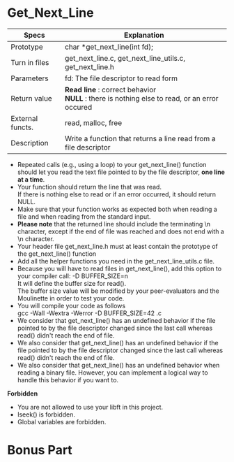 # Get_Next_Line

| Specs  | Explanation |
| ------------- | ------------- |
| Prototype  | char *get_next_line(int fd); |
| Turn in files  | get_next_line.c, get_next_line_utils.c, get_next_line.h  |
| Parameters  |  fd: The file descriptor to read form  |
| Return value  |  **Read line** : correct behavior <br /> **NULL** : there is nothing else to read, or an error occured |
| External functs.  |  read, malloc, free |
| Description  |  Write a function that returns a line read from a file descriptor |

- Repeated calls (e.g., using a loop) to your get_next_line() function should let you read the text file pointed to by the file descriptor, **one line at a time**.
- Your function should return the line that was read. <br/> If there is nothing else to read or if an error occurred, it should return NULL.
- Make sure that your function works as expected both when reading a file and when reading from the standard input.
- **Please note** that the returned line should include the terminating \n character, except if the end of file was reached and does not end with a \n character.
- Your header file get_next_line.h must at least contain the prototype of the get_next_line() function
- Add all the helper functions you need in the get_next_line_utils.c file.
- Because you will have to read files in get_next_line(), add this option to your compiler call: -D BUFFER_SIZE=n <br/> It will define the buffer size for read(). <br/> The buffer size value will be modified by your peer-evaluators and the Moulinette in order to test your code.
- You will compile your code as follows <br/> gcc -Wall -Wextra -Werror -D BUFFER_SIZE=42 <files>.c 
- We consider that get_next_line() has an undefined behavior if the file pointed to by the file descriptor changed since the last call whereas read() didn't reach the end of file.
- We also consider that get_next_line() has an undefined behavior if the file pointed to by the file descriptor changed since the last call whereas read() didn't reach the end of file.
- We also consider that get_next_line() has an undefined behavior when reading a binary file. However, you can implement a logical way to handle this behavior if you want to.
  
**Forbidden**
  
- You are not allowed to use your libft in this project.
- lseek() is forbidden.
- Global variables are forbidden.
  
  
# Bonus Part
